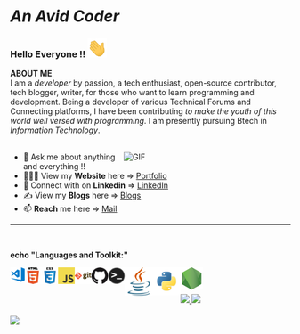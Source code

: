 # ***An Avid Coder***
### Hello Everyone !!  <img src="https://github.com/ABSphreak/ABSphreak/blob/master/gifs/Hi.gif" width="35px">

**ABOUT ME** <br>
I am a *developer* by passion, a tech enthusiast, open-source contributor, tech blogger, writer, for those who want to learn programming and development.
Being a developer of various Technical Forums and Connecting platforms, I have been contributing *to make the youth of this world well versed with programming*.
I am presently pursuing Btech in *Information Technology*.<br><br>


<!--![visitors](https://komarev.com/ghpvc/?username=akshat-fsociety&style=flat-square&color=red)-->



 <img align ="right" alt="GIF" src="https://camo.githubusercontent.com/d3a9f3a787ffc69aa73aa0a5cb5a29b968b823b62d80f7b589a705664dde9e2b/68747470733a2f2f7777772e627970656f706c652e636f6d2f77702d636f6e74656e742f75706c6f6164732f323031392f30332f70656f706c652d61742d776f726b2e676966" width="300px" /> 

<!--https://media.giphy.com/media/IpeYSEZshTefe/giphy.gif-->
- 💬 Ask me about anything and everything !! 
- 👨🏻‍💻 View my **Website** here => <a href="http://www.akshatsrivastava.tk/">Portfolio</a>
- 💬 Connect with on **Linkedin** => <a href="https://www.linkedin.com/in/akshat-srivastava-4812271a9/">LinkedIn</a>
- ✍ View my **Blogs** here => <a href="https://medium.com/@adaksh5">Blogs</a>
- 📫 **Reach** me here => <a href="adaksh5@gmail.com">Mail</a>
<hr>
<br />

**echo "Languages and Toolkit:"**

<img align="left" alt="Visual Studio Code" width="26px" src="https://raw.githubusercontent.com/github/explore/80688e429a7d4ef2fca1e82350fe8e3517d3494d/topics/visual-studio-code/visual-studio-code.png" />
<img align="left" alt="HTML5" width="30px" src="https://raw.githubusercontent.com/github/explore/80688e429a7d4ef2fca1e82350fe8e3517d3494d/topics/html/html.png" />
<img align="left" alt="CSS3" width="30px" src="https://raw.githubusercontent.com/github/explore/80688e429a7d4ef2fca1e82350fe8e3517d3494d/topics/css/css.png" />
<img align="left" alt="JavaScript" width="30px" src="https://raw.githubusercontent.com/github/explore/80688e429a7d4ef2fca1e82350fe8e3517d3494d/topics/javascript/javascript.png" />
<img align="left" alt="Git" width="30px" src="https://raw.githubusercontent.com/github/explore/80688e429a7d4ef2fca1e82350fe8e3517d3494d/topics/git/git.png" />
<img align="left" alt="GitHub" width="30px" src="https://raw.githubusercontent.com/github/explore/78df643247d429f6cc873026c0622819ad797942/topics/github/github.png" />
<img align="left" alt="Terminal" width="30px" src="https://raw.githubusercontent.com/github/explore/80688e429a7d4ef2fca1e82350fe8e3517d3494d/topics/terminal/terminal.png" />
<img align="left" alt="Java" width="50px" src="https://raw.githubusercontent.com/github/explore/80688e429a7d4ef2fca1e82350fe8e3517d3494d/topics/java/java.png" />
<img align="left" alt="Python" width="50px" src="https://raw.githubusercontent.com/github/explore/80688e429a7d4ef2fca1e82350fe8e3517d3494d/topics/python/python.png" />
<img align="left" alt="Python" width="40px" height="40px" src="https://raw.githubusercontent.com/github/explore/80688e429a7d4ef2fca1e82350fe8e3517d3494d/topics/nodejs/nodejs.png" />

<br><br>
 <p>
<a href="https://www.linkedin.com/in/akshat-srivastava-4812271a9/">
    <img src="https://img.shields.io/badge/Akshat-Srivastava-386938188?style=flat&logo=linkedin" href="">
  </a>
 <a href="https://medium.com/@adaksh5">
    <img src="https://img.shields.io/badge/Akshat-Srivastava-386938188?style=flat&logo=medium" href="">
  </a>
 <br><br>
<!--  <a href="https://github.com/akshat-fsociety/github-readme-stats">
  <img align="center" src="https://github-readme-stats.vercel.app/api/top-langs/?username=akshat-fsociety&title_color=70a5fd&text_color=38bdae&bg_color=1a1b27&hide=jupyter%20notebook" alt="Akshat's github stats" />
</a> -->

<a href="https://github.com/akshat-fsociety/github-readme-stats">
 <img align="center" src="https://github-readme-stats.vercel.app/api?username=akshat-fsociety&show=issues&count_private=true&show_icons=true&title_color=70a5fd&icon_color=bf91f3&text_color=38bdae&bg_color=1a1b27&line_height=40" />
</a>
